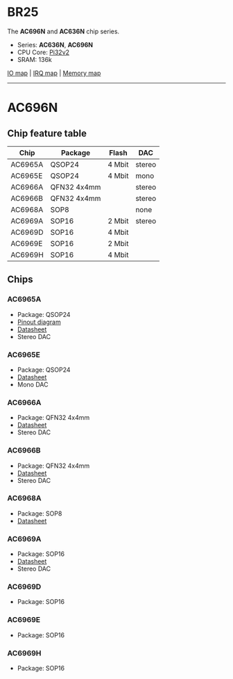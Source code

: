 # BR25

The **AC696N** and **AC636N** chip series.

- Series: **AC636N**, **AC696N**
- CPU Core: [Pi32v2](../../cpu/index.md#pi32)
- SRAM: 136k

[IO map](iomap.md) | [IRQ map](irq.md) | [Memory map](memmap.md)

--------------------------------------------------------------------------------
# AC696N

## Chip feature table

| Chip    | Package     | Flash    | DAC    |
|---------|-------------|----------|--------|
| AC6965A | QSOP24      | 4 Mbit   | stereo |
| AC6965E | QSOP24      | 4 Mbit   | mono   |
| AC6966A | QFN32 4x4mm |          | stereo |
| AC6966B | QFN32 4x4mm |          | stereo |
| AC6968A | SOP8        |          | none   |
| AC6969A | SOP16       | 2 Mbit   | stereo |
| AC6969D | SOP16       | 4 Mbit   |        |
| AC6969E | SOP16       | 2 Mbit   |        |
| AC6969H | SOP16       | 4 Mbit   |        |

## Chips

### AC6965A

- Package: QSOP24
- [Pinout diagram](../pinout-diagrams/AC6965A.svg)
- [Datasheet](https://www.lenzetech.com/public/store/pdf/jsggs/AC6965A%C2%A0Datasheet%C2%A0V1.0.pdf)
- Stereo DAC

### AC6965E

- Package: QSOP24
- [Datasheet](https://www.lenzetech.com/public/store/pdf/jsggs/AC6965E%C2%A0Datasheet%C2%A0V1.0.pdf)
- Mono DAC

### AC6966A

- Package: QFN32 4x4mm
- [Datasheet](https://www.lenzetech.com/public/store/pdf/jsggs/AC6966A%C2%A0Datasheet%C2%A0V1.0.pdf)
- Stereo DAC

### AC6966B

- Package: QFN32 4x4mm
- [Datasheet](https://www.lenzetech.com/public/store/pdf/jsggs/AC6966B%C2%A0Datasheet%C2%A0V1.0.pdf)
- Stereo DAC

### AC6968A

- Package: SOP8
- [Datasheet](https://www.lenzetech.com/public/store/pdf/jsggs/AC6968A%C2%A0Datasheet%C2%A0V1.0.pdf)

### AC6969A

- Package: SOP16
- [Datasheet](https://www.lenzetech.com/public/store/pdf/jsggs/AC6969A%C2%A0Datasheet%C2%A0V1.0.pdf)
- Stereo DAC

### AC6969D

- Package: SOP16

### AC6969E

- Package: SOP16

### AC6969H

- Package: SOP16
